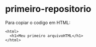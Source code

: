 # primeiro-repositorio

Para copiar o codigo em HTML:
```````
<html>
  <h1>Meu primeiro arquivoHTML</h1> 
</html>
```````
